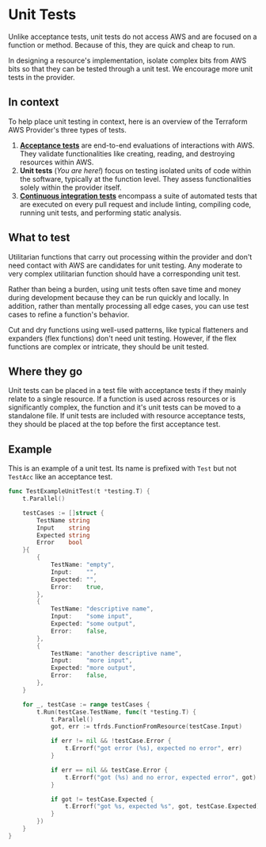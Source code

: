# Unit Tests

Unlike acceptance tests, unit tests do not access AWS and are focused on a function or method.
Because of this, they are quick and cheap to run.

In designing a resource's implementation, isolate complex bits from AWS bits so that they can be tested through a unit test.
We encourage more unit tests in the provider.

## In context

To help place unit testing in context, here is an overview of the Terraform AWS Provider's three types of tests.

1. [**Acceptance tests**](running-and-writing-acceptance-tests.md) are end-to-end evaluations of interactions with AWS. They validate functionalities like creating, reading, and destroying resources within AWS.
2. **Unit tests** (_You are here!_) focus on testing isolated units of code within the software, typically at the function level. They assess functionalities solely within the provider itself.
3. [**Continuous integration tests**](continuous-integration.md) encompass a suite of automated tests that are executed on every pull request and include linting, compiling code, running unit tests, and performing static analysis.

## What to test

Utilitarian functions that carry out processing within the provider and don't need contact with AWS are candidates for unit testing.
Any moderate to very complex utilitarian function should have a corresponding unit test.

Rather than being a burden, using unit tests often save time and money during development because they can be run quickly and locally.
In addition, rather than mentally processing all edge cases, you can use test cases to refine a function's behavior.

Cut and dry functions using well-used patterns, like typical flatteners and expanders (flex functions) don't need unit testing.
However, if the flex functions are complex or intricate, they should be unit tested.

## Where they go

Unit tests can be placed in a test file with acceptance tests if they mainly relate to a single resource.
If a function is used across resources or is significantly complex, the function and it's unit tests can be moved to a standalone file.
If unit tests are included with resource acceptance tests, they should be placed at the top before the first acceptance test.

## Example

This is an example of a unit test.
Its name is prefixed with `Test` but not `TestAcc` like an acceptance test.

```go
func TestExampleUnitTest(t *testing.T) {
	t.Parallel()

	testCases := []struct {
		TestName string
		Input    string
		Expected string
		Error    bool
	}{
		{
			TestName: "empty",
			Input:    "",
			Expected: "",
			Error:    true,
		},
		{
			TestName: "descriptive name",
			Input:    "some input",
			Expected: "some output",
			Error:    false,
		},
		{
			TestName: "another descriptive name",
			Input:    "more input",
			Expected: "more output",
			Error:    false,
		},
	}

	for _, testCase := range testCases {
		t.Run(testCase.TestName, func(t *testing.T) {
			t.Parallel()
			got, err := tfrds.FunctionFromResource(testCase.Input)

			if err != nil && !testCase.Error {
				t.Errorf("got error (%s), expected no error", err)
			}

			if err == nil && testCase.Error {
				t.Errorf("got (%s) and no error, expected error", got)
			}

			if got != testCase.Expected {
				t.Errorf("got %s, expected %s", got, testCase.Expected)
			}
		})
	}
}
```
